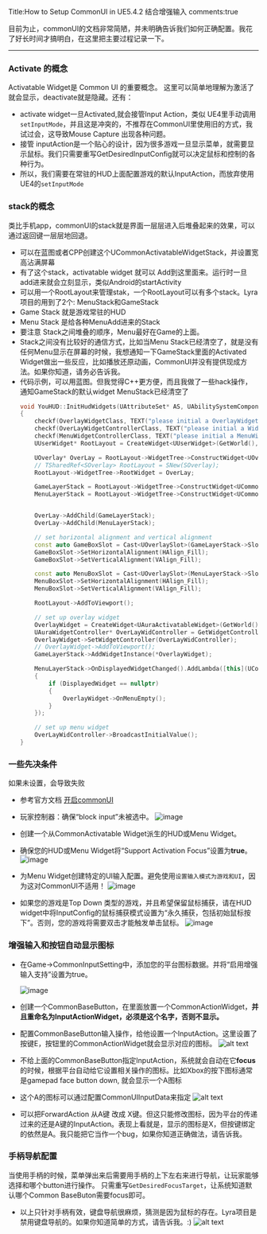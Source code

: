 Title:How to Setup CommonUI in UE5.4.2 结合增强输入
comments:true

目前为止，commonUI的文档非常简陋，并未明确告诉我们如何正确配置。我花了好长时间才搞明白，在这里把主要过程记录一下。

---

### Activate 的概念
Activatable Widget是 Common UI 的重要概念。 这里可以简单地理解为激活了就会显示，deactivate就是隐藏。还有：

  - activate widget一旦Activated,就会接管Input Action，类似 UE4里手动调用`setInputMode`，并且这是冲突的，不推荐在CommonUI里使用旧的方式，我试过会，这导致Mouse Capture 出现各种问题。
  - 接管 inputAction是一个贴心的设计，因为很多游戏一旦显示菜单，就需要显示鼠标。我们只需要重写GetDesiredInputConfig就可以决定鼠标和控制的各种行为。
  - 所以，我们需要在常驻的HUD上面配置游戏的默认InputAction，而放弃使用UE4的`setInputMode`
### stack的概念
类比手机app，commonUI的stack就是界面一层层进入后堆叠起来的效果，可以通过返回键一层层地回退。

 - 可以在蓝图或者CPP创建这个UCommonActivatableWidgetStack，并设置宽高沾满屏幕
 - 有了这个stack，activatable widget 就可以 Add到这里面来。运行时一旦add进来就会立刻显示，类似Android的startActivity
 - 可以用一个RootLayout来管理stak，一个RootLayout可以有多个stack。Lyra项目的用到了2个: MenuStack和GameStack
 - Game Stack 就是游戏常驻的HUD
 - Menu Stack 是给各种MenuAdd进来的Stack
 - 要注意 Stack之间堆叠的顺序，Menu最好在Game的上面。
 - Stack之间没有比较好的通信方式，比如当Menu Stack已经清空了，就是没有任何Menu显示在屏幕的时候，我想通知一下GameStack里面的Activated Widget做出一些反应，比如播放还原动画，CommonUI并没有提供现成方法。如果你知道，请务必告诉我。
 - 代码示例，可以用蓝图。但我觉得C++更方便，而且我做了一些hack操作，通知GameStack的默认widget MenuStack已经清空了
    ``` cpp title="YouHUD.cpp"
    void YouHUD::InitHudWidgets(UAttributeSet* AS, UAbilitySystemComponent* ASC, APlayerState* PS, APlayerController* PC)
    {
        checkf(OverlayWidgetClass, TEXT("please initial a OverlayWidgetClass"));
        checkf(OverLayWidgetControllerClass, TEXT("please initial a WidgetControllerClass"));
        checkf(MenuWidgetControllerClass, TEXT("please initial a MenuWidgetControllerClass"));
        UUserWidget* RootLayout = CreateWidget<UUserWidget>(GetWorld(), UCommonUserWidget::StaticClass());

        UOverlay* OverLay = RootLayout->WidgetTree->ConstructWidget<UOverlay>(UOverlay::StaticClass(), TEXT("Overlay"));
        // TSharedRef<SOverlay> RootLayout = SNew(SOverlay);
        RootLayout->WidgetTree->RootWidget = OverLay;

        GameLayerStack = RootLayout->WidgetTree->ConstructWidget<UCommonActivatableWidgetStack>(UCommonActivatableWidgetStack::StaticClass(), TEXT("GameLayerStack"));
        MenuLayerStack = RootLayout->WidgetTree->ConstructWidget<UCommonActivatableWidgetStack>(UCommonActivatableWidgetStack::StaticClass(), TEXT("MenuLayerStack"));


        OverLay->AddChild(GameLayerStack);
        OverLay->AddChild(MenuLayerStack);

        // set horizontal alignment and vertical alignment
        const auto GameBoxSlot = Cast<UOverlaySlot>(GameLayerStack->Slot);
        GameBoxSlot->SetHorizontalAlignment(HAlign_Fill);
        GameBoxSlot->SetVerticalAlignment(VAlign_Fill);

        const auto MenuBoxSlot = Cast<UOverlaySlot>(MenuLayerStack->Slot);
        MenuBoxSlot->SetHorizontalAlignment(HAlign_Fill);
        MenuBoxSlot->SetVerticalAlignment(VAlign_Fill);

        RootLayout->AddToViewport();

        // set up overlay widget
        OverlayWidget = CreateWidget<UAuraActivatableWidget>(GetWorld(), OverlayWidgetClass);
        UAuraWidgetController* OverLayWidController = GetWidgetController<UAuraOverlayWidgetController>(FAuraWidgetControllerParma(AS, ASC, PS, PC));
        OverlayWidget->SetWidgetController(OverLayWidController);
        // OverlayWidget->AddToViewport();
        GameLayerStack->AddWidgetInstance(*OverlayWidget);

        MenuLayerStack->OnDisplayedWidgetChanged().AddLambda([this](UCommonActivatableWidget* DisplayedWidget)
        {
            if (DisplayedWidget == nullptr)
            {
                OverlayWidget->OnMenuEmpty();
            }
        });

        // set up menu widget
        OverLayWidController->BroadcastInitialValue();
    }
    ```

### 一些先决条件
如果未设置，会导致失败

- 参考官方文档 [开启commonUI](https://dev.epicgames.com/documentation/en-us/unreal-engine/common-ui-quickstart-guide-for-unreal-engine)

- 玩家控制器：确保“block input”未被选中。
![image](<../../assets/images/How to setup CommonUI in UE5.4.2_image.png>)
- 创建一个从CommonActivatable Widget派生的HUD或Menu Widget。
- 确保您的HUD或Menu Widget将“Support Activation Focus”设置为**true**。
![image](<../../assets/images/How to setup CommonUI in UE5.4.2_image-1.png>)
- 为Menu Widget创建特定的UI输入配置。避免使用`设置输入模式为游戏和UI`，因为这对CommonUI不适用！
![image](<../../assets/images/How to setup CommonUI in UE5.4.2_image-2.png>)
- 如果您的游戏是Top Down 类型的游戏，并且希望保留鼠标捕获，请在HUD widget中将InputConfig的鼠标捕获模式设置为“永久捕获，包括初始鼠标按下”。否则，您的游戏将需要双击才能触发单击鼠标。
![image](<../../assets/images/How to setup CommonUI in UE5.4.2_image-3.png>)

### 增强输入和按钮自动显示图标

- 在Game->CommonInputSetting中，添加您的平台图标数据。并将“启用增强输入支持”设置为true。

  ![image](<../../assets/images/How to setup CommonUI in UE5.4.2_image-4.png>)

- 创建一个CommonBaseButton，在里面放置一个CommonActionWidget，**并且重命名为InputActionWidget，必须是这个名字，否则不显示。**

- 配置CommonBaseButton输入操作，给他设置一个InputAction。这里设置了按键E，按钮里的CommonActionWidget就会显示对应的图标。
![alt text](<../../assets/images/How to setup CommonUI in UE5.4.2_image-5.png>)

- 不给上面的CommonBaseButton指定InputAction，系统就会自动在它**focus**的时候，根据平台自动给它设置相关操作的图标。比如Xbox的按下图标通常是gamepad face button down, 就会显示一个A图标
- 这个A的图标可以通过配置CommonUIInputData来指定
  ![alt text](<../../assets/images/How to setup CommonUI in UE5.4.2.zh_image.png>)
- 可以把ForwardAction 从A键 改成 X键。但这只能修改图标，因为平台的传递过来的还是A键的InputAction。表现上看就是，显示的图标是X，但按键绑定的依然是A。我只能把它当作一个bug，如果你知道正确做法，请告诉我。

### 手柄导航配置

当使用手柄的时候，菜单弹出来后需要用手柄的上下左右来进行导航，让玩家能够选择和哪个button进行操作。
只需重写`GetDesiredFocusTarget`，让系统知道默认哪个Common BaseButon需要focus即可。

 - 以上只针对手柄有效，键盘导航很麻烦，猜测是因为鼠标的存在。Lyra项目是禁用键盘导航的。如果你知道简单的方式，请告诉我。:)
 ![alt text](<../../assets/images/How to setup CommonUI in UE5.4.2.zh_image-1.png>)